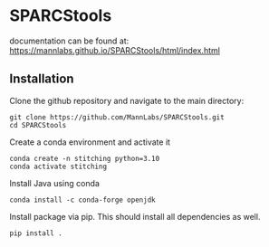# SPARCStools

documentation can be found at: https://mannlabs.github.io/SPARCStools/html/index.html

## Installation

Clone the github repository and navigate to the main directory:

    git clone https://github.com/MannLabs/SPARCStools.git
    cd SPARCStools

Create a conda environment and activate it

    conda create -n stitching python=3.10
    conda activate stitching

Install Java using conda

    conda install -c conda-forge openjdk

Install package via pip. This should install all dependencies as well.

    pip install .

